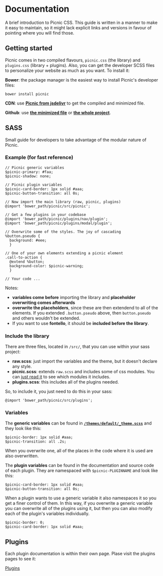 # Documentation

A brief introduction to Picnic CSS. This guide is written in a manner to make it easy to maintain, so it might lack explicit links and versions in favour of pointing where you will find those.


## Getting started

Picnic comes in two compiled flavours, `picnic.css` (the library) and `plugins.css` (library + plugins). Also, you can get the developer SCSS files to personalize your website as much as you want. To install it:

**Bower**: the package manager is the easiest way to install Picnic's developer files:

    bower install picnic

**CDN**: use **[Picnic from jsdelivr](http://www.jsdelivr.com/#!picnicss)** to get the compiled and minimized file.

**Github**: use **[the minimized file](https://raw.githubusercontent.com/picnicss/picnic/master/releases/picnic.min.css)** or **[the whole project](https://github.com/picnicss/picnic)**.


## SASS

Small guide for developers to take advantage of the modular nature of Picnic.

### Example (for fast reference)

    // Picnic generic variables
    $picnic-primary: #faa;
    $picnic-shadow: none;

    // Picnic plugin variables
    $picnic-card-border: 1px solid #aaa;
    $picnic-button-transition: all 0s;

    // Now import the main library (raw, picnic, plugins)
    @import 'bower_path/picnic/src/picnic';

    // Get a few plugins in your codebase
    @import 'bower_path/picnic/plugins/nav/plugin';
    @import 'bower_path/picnic/plugins/modal/plugin';

    // Overwrite some of the styles. The joy of cascading
    %button.pseudo {
      background: #eee;
      }

    // One of your own elements extending a picnic element
    .call-to-action {
      @extend %button;
      background-color: $picnic-warning;
      }

    // Your code ...


    
Notes:

- **variables come before** importing the library and **placeholder overwriting comes afterwards**
- **overwrite the placeholders**, since these are then extendend to all of the elements. If you extended `.button.pseudo` above, then `button.pseudo` and others wouldn't be extended.  
- If you want to use **fontello**, it should be **included before the library**.


### Include the library

There are three files, located in `/src/`, that you can use within your sass project:

- **raw.scss**: just import the variables and the theme, but it doesn't declare any style.
- **picnic.scss**: extends `raw.scss` and includes some of css modules. You can [just read it](https://github.com/picnicss/picnic/blob/master/src/picnic.scss) to see which modules it includes.
- **plugins.scss**: this includes all of the plugins needed.

So, to include it, you just need to do this in your sass:

    @import 'bower_path/picnic/src/plugins';


### Variables

The **generic variables** can be found in **[`/themes/default/_theme.scss`](https://github.com/picnicss/picnic)** and they look like this:

    $picnic-border: 1px solid #aaa;
    $picnic-transition: all .2s;

When you overwrite one, all of the places in the code where it is used are also overwritten.

The **plugin variables** can be found in the documentation and source code of each plugin. They are namespaced with `$picnic-PLUGINNAME` and look like this:

    $picnic-card-border: 1px solid #aaa;
    $picnic-button-transition: all 0s;


When a plugin wants to use a generic variable it also namespaces it so you get a finer control of them. In this way, if you overwrite a generic variable you can overwrite all of the plugins using it, but then you can also modify each of the plugin's variables individually.

    $picnic-border: 0;
    $picnic-card-border: 1px solid #aaa;



## Plugins

Each plugin documentation is within their own page. Plase visit the plugins pages to see it:

<a href="/plugins" class="button icon-puzzle">Plugins</a>

<br><br><br><br><br><br><br><br>


